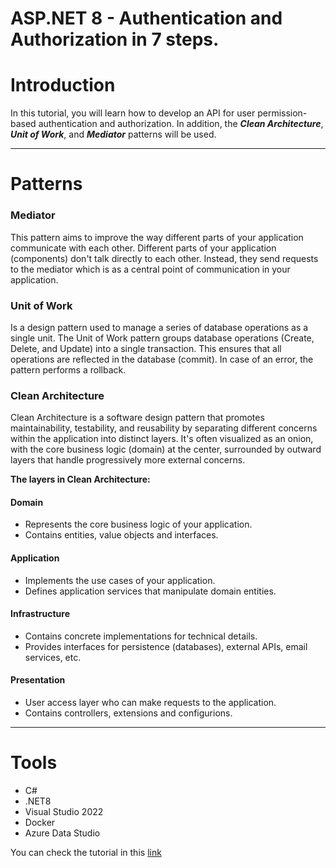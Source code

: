 # ASP.NET 8 - Authentication and Authorization in 7 steps.

# Introduction

In this tutorial, you will learn how to develop an API for user permission-based authentication and authorization. In addition, the _**Clean Architecture**_, **_Unit of Work_**, and **_Mediator_** patterns will be used.

---

# Patterns
### Mediator
This pattern aims to improve the way different parts of your application communicate with each other. Different parts of your application (components) don't talk directly to each other. Instead, they send requests to the mediator which is as a central point of communication in your application.


### Unit of Work
Is a design pattern used to manage a series of database operations as a single unit. The Unit of Work pattern groups database operations (Create, Delete, and Update) into a single transaction. This ensures that all operations are reflected in the database (commit). In case of an error, the pattern performs a rollback.

### Clean Architecture
Clean Architecture is a software design pattern that promotes maintainability, testability, and reusability by separating different concerns within the application into distinct layers. It's often visualized as an onion, with the core business logic (domain) at the center, surrounded by outward layers that handle progressively more external concerns.

**The layers in Clean Architecture:**
#### Domain
- Represents the core business logic of your application.
- Contains entities, value objects and interfaces.


#### Application 
- Implements the use cases of your application.
- Defines application services that manipulate domain entities.


#### Infrastructure 
- Contains concrete implementations for technical details.
- Provides interfaces for persistence (databases), external APIs, email services, etc.


#### Presentation 
- User access layer who can make requests to the application.
- Contains controllers, extensions and configurions.

---

# Tools
- C#
- .NET8
- Visual Studio 2022
- Docker
- Azure Data Studio

You can check the tutorial in this [link](https://dev.to/vinicius_estevam/aspnet-8-authentication-and-authorization-3426/)
